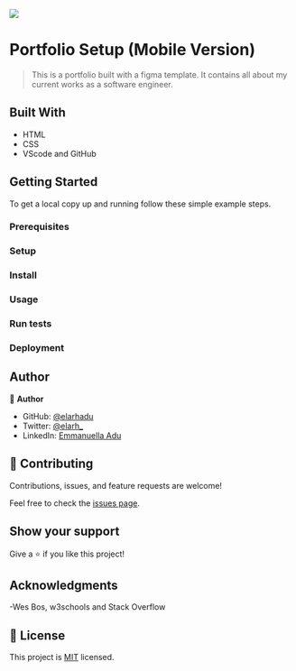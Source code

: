 ![](https://img.shields.io/badge/Microverse-blueviolet)

# Portfolio Setup (Mobile Version)

> This is a portfolio built with a figma template. It contains all about my current works as a software engineer.


## Built With

- HTML
- CSS
- VScode and GitHub


## Getting Started

To get a local copy up and running follow these simple example steps.

### Prerequisites

### Setup

### Install

### Usage

### Run tests

### Deployment



## Author

👤 **Author**
- GitHub: [@elarhadu](https://github.com/elarhadu/)
- Twitter: [@elarh_](https://twitter.com/elarh_)
- LinkedIn: [Emmanuella Adu](www.linkedin.com/in/emmanuella-adu/)


## 🤝 Contributing

Contributions, issues, and feature requests are welcome!

Feel free to check the [issues page](../../issues/).

## Show your support

Give a ⭐️ if you like this project!

## Acknowledgments

-Wes Bos, w3schools and Stack Overflow

## 📝 License

This project is [MIT](./LICENSE) licensed.
